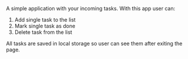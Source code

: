 A simple application with your incoming tasks.
With this app user can:
1. Add single task to the list
2. Mark single task as done
3. Delete task from the list

All tasks are saved in local storage so user can see them after exiting the page.